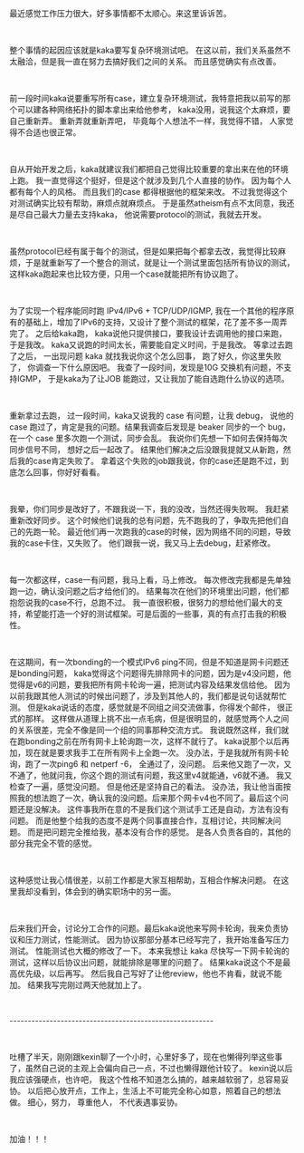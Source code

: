 <div id="sina_keyword_ad_area2" class="articalContent  ">
			<p>最近感觉工作压力很大，好多事情都不太顺心。来这里诉诉苦。</P>
<p>&nbsp;<wbr></P>
<p>整个事情的起因应该就是kaka要写复杂环境测试吧。 在这以前，我们关系虽然不太融洽，但是我一直在努力去搞好我们之间的关系。
而且感觉确实有点改善。</P>
<p>&nbsp;<wbr></P>
<p>前一段时间kaka说要重写所有case，建立复杂环境测试，我特意把我以前写的那个可以建各种网络拓扑的脚本拿出来给他参考，
kaka没用，说我这个太麻烦，要自己重新弄。 重新弄就重新弄吧， 毕竟每个人想法不一样，我觉得不错， 人家觉得不合适也很正常。</P>
<p>&nbsp;<wbr></P>
<p>自从开始开发之后，kaka就建议我们都把自己觉得比较重要的拿出来在他的环境上跑。
我一直觉得这个挺好，但是这个就涉及到几个人直接的协作。 因为每个人都有每个人的风格。 而且我们的case 都得根据他的框架来改。
不过我觉得这个对测试确实比较有帮助，麻烦点就麻烦点。 于是虽然atheism有点不太同意，我还是尽自己最大力量去支持kaka，
他说需要protocol的测试，我就去开发。</P>
<p>&nbsp;<wbr></P>
<p>
虽然protocol已经有属于每个的测试，但是如果把每个都拿去改，我觉得比较麻烦，于是就重新写了一个整合的测试，就是让一个测试里面包括所有协议的测试，这样kaka跑起来也比较方便，只用一个case就能把所有协议跑了。</P>
<p>&nbsp;<wbr></P>
<p>为了实现一个程序能同时跑 IPv4/IPv6 + TCP/UDP/IGMP,
我在一个其他的程序原有的基础上，增加了IPv6的支持，又设计了整个测试的框架，花了差不多一周弄完了。 之后给kaka跑，
kaka说他只提供接口，要我设计去调用他的接口来跑， 于是我改。 kaka又说跑的时间太长，需要能自定义时间，于是我改。
等拿过去跑了之后， 一出现问题 kaka 就找我说你这个怎么回事， 跑了好久，你这里失败了， 你调查一下什么原因吧。
我查了一段时间，发现是10G 交换机有问题，不支持IGMP， 于是kaka为了让JOB
能跑过，又让我加了能自选跑什么协议的选项。</P>
<p>&nbsp;<wbr></P>
<p>重新拿过去跑， 过一段时间，kaka又说我的 case 有问题，让我 debug， 说他的case
跑过了，肯定是我的问题。结果我调查后发现是 beaker 同步的一个 bug， 在一个 case 里多次跑一个测试，同步会乱。
我说你们先想一下如何去保持每次同步信号不同， 想好之后一起改了。 结果他们解决之后没跟我提就又从新跑，然后我的case肯定失败了。
拿着这个失败的job跟我说，你的case还是跑不过，到底怎么回事，你好好看看。</P>
<p>&nbsp;<wbr></P>
<p>我晕，你们同步是改好了，不跟我说一下，我的没改，当然还得失败啊。 我赶紧重新改好同步。
这个时候他们说我的总有问题，先不跑我的了，争取先把他们自己的先跑一轮。
最近他们再一次跑我的case的时候，因为网络不同的问题，导致我的case卡住，又失败了。
他们跟我一说，我又马上去debug，赶紧修改。</P>
<p>&nbsp;<wbr></P>
<p>每一次都这样，case一有问题，我马上看，马上修改。 每次修改完我都是先单独跑一边，确认没问题之后才给他们的。
结果每次在他们的环境里出问题，他们都抱怨说我的case不行，总跑不过。
我一直很积极，很努力的想给他们最大的支持，希望能打造一个好的测试框架。可是后面的一些事，真的有点打击我的积极性。</P>
<p>&nbsp;<wbr></P>
<p>在这期间，有一次bonding的一个模式IPv6 ping不同，但是不知道是网卡问题还是bonding问题，
kaka觉得这个问题得先排除网卡的问题，因为是v4没问题，他觉得是v6的问题，要我把所有网卡轮询一遍，把测试内容及结果发信给他。
因为以前我跟其他人测试的时候出问题了，涉及到其他人的，我们都是说句话就帮忙测。
但是kaka说话的态度，感觉就是不同组之间交流做事，你得发个邮件， 很正式的那样。
这样做从道理上挑不出一点毛病，但是很明显的，就感觉两个人之间的关系很差，完全不像是同一个组的同事那种交流方式。
我说既然这样，我们就在跑bonding之前在所有网卡上轮询跑一次，这样不就行了。
kaka说那个以后再加，现在就是要求我手工在所有网卡上全跑一次。 没办法，于是我就所有网卡轮询，跑了一次ping6 和 netperf
-6， 全通过了，没问题。 后来他又跑了一次，又不通了，他就问我，你这个跑的测试有问题，我这里v4就能通，v6就不通。
我又检查了一遍，感觉没问题。 但是他还是坚持自己的看法。
没办法，我让他当面按照我的想法跑了一次，确认我的没问题。后来那个网卡v4也不同了。最后这个问题还是没解决。
这件事我所在意的不是我们这个测试手工还是自动，方法有没有问题。 而是他整个给我的态度不是两个同事直接合作，互相讨论，共同解决问题。
而是把问题完全推给我，基本没有合作的感觉。 是各人负责各自的，其他的部分我完全不管的感觉。</P>
<p>&nbsp;<wbr></P>
<p>这种感觉让我心情很差，以前工作都是大家互相帮助，互相合作解决问题。 在这里我却没看到，体会到的确实职场中的另一面。</P>
<p>&nbsp;<wbr></P>
<p>后来我们开会，讨论分工合作的问题。最后kaka说他来写网卡轮询，我来负责协议和压力测试，性能测试。
因为协议那部分基本已经写完了，我开始准备写压力测试。 性能测试也大概的修改了一下。 本来我想让 kaka
尽快写一下网卡轮询的测试，这样以后协议出问题，就能排除是哪里的问题了。 结果kaka说这个不是最高优先级，以后再写。
然后我自己写好了让他review，他也不肯看，就说不能加。 结果我写完刚过两天他就加上了。</P>
<p>&nbsp;<wbr></P>
<p>--------------------------------------------------------</P>
<p>&nbsp;<wbr></P>
<p>
吐槽了半天，刚刚跟kexin聊了一个小时，心里好多了，现在也懒得列举这些事了，虽然自己说的主观上会偏向自己一点，不过也懒得跟他计较了。
kexin说以后我应该强硬点，也许吧， 我这个性格不知道怎么搞的，越来越软弱了，总容易妥协。
以后把心放开点，工作上，生活上不可能完全称心如意，照着自己的想法做。 细心，努力， 尊重他人， 不代表遇事妥协。</P>
<p>&nbsp;<wbr></P>
<p>加油！！！</P>							
		</div>